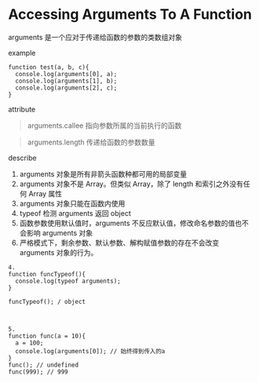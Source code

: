 # Accessing Arguments To A Function

arguments 是一个应对于传递给函数的参数的类数组对象

example

```
function test(a, b, c){
  console.log(arguments[0], a);
  console.log(arguments[1], b);
  console.log(arguments[2], c);
}
```

attribute

> arguments.callee 指向参数所属的当前执行的函数

> arguments.length 传递给函数的参数数量

describe

1. arguments 对象是所有非箭头函数种都可用的局部变量
2. arguments 对象不是 Array。但类似 Array，除了 length 和索引之外没有任何 Array 属性
3. arguments 对象只能在函数内使用
4. typeof 检测 arguments 返回 object
5. 函数参数使用默认值时，arguments 不反应默认值，修改命名参数的值也不会影响 arguments 对象
6. 严格模式下，剩余参数、默认参数、解构赋值参数的存在不会改变 arguments 对象的行为。

```
4.
function funcTypeof(){
  console.log(typeof arguments);
}

funcTypeof(); / object



5.
function func(a = 10){
  a = 100;
  console.log(arguments[0]); // 始终得到传入的a
}
func(); // undefined
func(999); // 999


```
